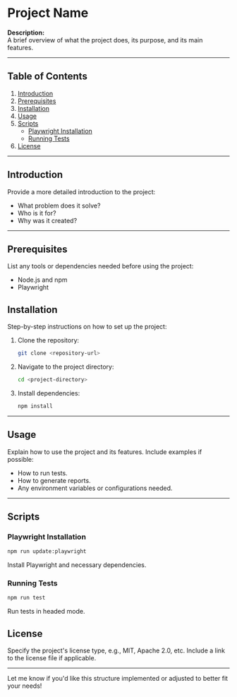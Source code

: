 # Project Name

**Description:**  
A brief overview of what the project does, its purpose, and its main features.

---

## Table of Contents
1. [Introduction](#introduction)  
2. [Prerequisites](#prerequisites)  
3. [Installation](#installation)  
4. [Usage](#usage)  
5. [Scripts](#scripts)  
   - [Playwright Installation](#playwright-installation)  
   - [Running Tests](#running-tests)  
6. [License](#license)

---

## Introduction
Provide a more detailed introduction to the project:
- What problem does it solve?
- Who is it for?
- Why was it created?

---

## Prerequisites
List any tools or dependencies needed before using the project:
- Node.js and npm
- Playwright


## Installation
Step-by-step instructions on how to set up the project:
1. Clone the repository:
   ```bash
   git clone <repository-url>
   ```
2. Navigate to the project directory:
   ```bash
   cd <project-directory>
   ```
3. Install dependencies:
   ```bash
   npm install
   ```

---

## Usage
Explain how to use the project and its features. Include examples if possible:
- How to run tests.
- How to generate reports.
- Any environment variables or configurations needed.

---

## Scripts
### Playwright Installation
```bash
npm run update:playwright
```
Install Playwright and necessary dependencies.

### Running Tests
```bash
npm run test
```
Run tests in headed mode.

## License
Specify the project's license type, e.g., MIT, Apache 2.0, etc. Include a link to the license file if applicable.

---

Let me know if you'd like this structure implemented or adjusted to better fit your needs!
